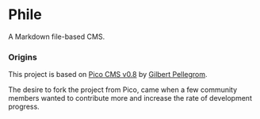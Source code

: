 Phile
=====

A Markdown file-based CMS.

### Origins

This project is based on [Pico CMS v0.8](https://github.com/gilbitron/Pico/commit/aa59661ff81dd52c3a2596988372a214b0fc31b9 "0.8 Commit") by [Gilbert Pellegrom](https://github.com/gilbitron). 

The desire to fork the project from Pico, came when a few community members wanted to contribute more and increase the rate of development progress.
